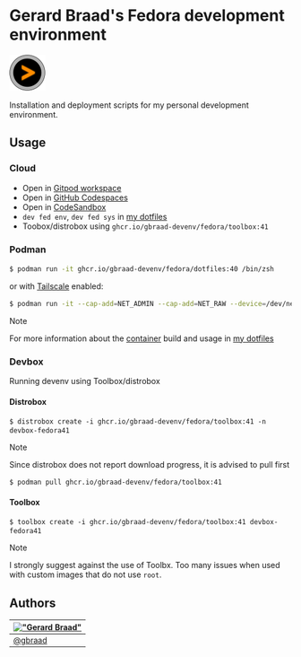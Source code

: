 Gerard Braad's Fedora development environment
=============================================

!["Prompt"](https://raw.githubusercontent.com/gbraad/assets/gh-pages/icons/prompt-icon-64.png)


Installation and deployment scripts for my personal development environment.


Usage
-----

### Cloud

  * Open in [Gitpod workspace](https://gitpod.io/#https://github.com/gbraad-devenv/fedora)
  * Open in [GitHub Codespaces](https://codespaces.new/gbraad-devenv/fedora)
  * Open in [CodeSandbox](https://codesandbox.io/p/github/gbraad-devenv/fedora)
  * `dev fed env`, `dev fed sys` in [my dotfiles](https://github.com/gbraad/dotfiles/blob/main/zsh/.zshrc.d/devenv.zsh)
  * Toobox/distrobox using `ghcr.io/gbraad-devenv/fedora/toolbox:41`


### Podman

```bash
$ podman run -it ghcr.io/gbraad-devenv/fedora/dotfiles:40 /bin/zsh 
```

or with [Tailscale](https://tailscale.com) enabled:

```bash
$ podman run -it --cap-add=NET_ADMIN --cap-add=NET_RAW --device=/dev/net/tun ghcr.io/gbraad-devenv/fedora/dotfiles:40 /bin/zsh
```

> [!NOTE]
> For more information about the [container](docs/podman.md) build and usage in [my dotfiles](https://github.com/gbraad/dotfiles/blob/main/zsh/.zshrc.d/devenv.zsh)


### Devbox
Running devenv using Toolbox/distrobox

#### Distrobox
```
$ distrobox create -i ghcr.io/gbraad-devenv/fedora/toolbox:41 -n devbox-fedora41
```

> [!NOTE]
> Since distrobox does not report download progress, it is advised to pull first
> ```
> $ podman pull ghcr.io/gbraad-devenv/fedora/toolbox:41
> ```

#### Toolbox
```
$ toolbox create -i ghcr.io/gbraad-devenv/fedora/toolbox:41 devbox-fedora41
```

> [!NOTE]
> I strongly suggest against the use of Toolbx. Too many issues when used with custom images that do not use `root`.

Authors
-------

| [!["Gerard Braad"](http://gravatar.com/avatar/e466994eea3c2a1672564e45aca844d0.png?s=60)](http://gbraad.nl "Gerard Braad <me@gbraad.nl>") |
|---|
| [@gbraad](https://gbraad.nl/social)  |
